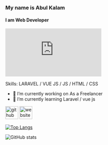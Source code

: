 ### My name is Abul Kalam
#### I am Web Developer
![I am Web Developer](https://www.facebook.com/photo.php?fbid=2451862405150669&set=pb.100009807996465.-2207520000&type=3)


Skills: LARAVEL / VUE JS / JS / HTML / CSS

- 🔭 I’m currently working on As a Freelancer 
- 🌱 I’m currently learning Laravel / vue js 


[<img src='https://cdn.jsdelivr.net/npm/simple-icons@3.0.1/icons/github.svg' alt='github' height='40'>](https://github.com/abulkalama800)  [<img src='https://cdn.jsdelivr.net/npm/simple-icons@3.0.1/icons/icloud.svg' alt='website' height='40'>](https://kalamaf.xyz)  

[![Top Langs](https://github-readme-stats.vercel.app/api/top-langs/?username=abulkalama800)](https://github.com/anuraghazra/github-readme-stats)

![GitHub stats](https://github-readme-stats.vercel.app/api?username=abulkalama800&show_icons=true)  

